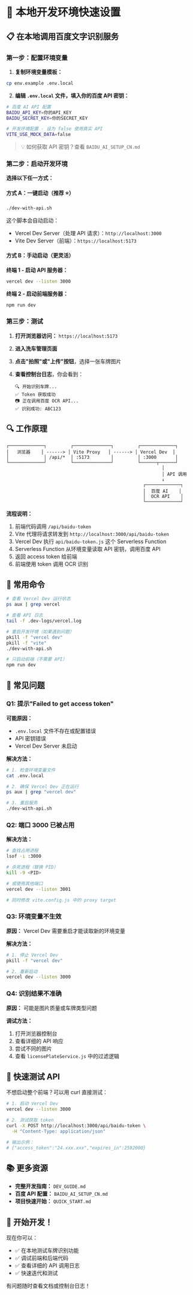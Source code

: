 # 🚀 本地开发环境快速设置

## 📋 在本地调用百度文字识别服务

### 第一步：配置环境变量

1. **复制环境变量模板：**

```bash
cp env.example .env.local
```

2. **编辑 `.env.local` 文件，填入你的百度 API 密钥：**

```bash
# 百度 AI API 配置
BAIDU_API_KEY=你的API_KEY
BAIDU_SECRET_KEY=你的SECRET_KEY

# 开发环境配置 - 设为 false 使用真实 API
VITE_USE_MOCK_DATA=false
```

> 💡 如何获取 API 密钥？查看 `BAIDU_AI_SETUP_CN.md`

### 第二步：启动开发环境

**选择以下任一方式：**

#### 方式 A：一键启动（推荐 ⭐）

```bash
./dev-with-api.sh
```

这个脚本会自动启动：

- Vercel Dev Server（处理 API 请求）：`http://localhost:3000`
- Vite Dev Server（前端）：`https://localhost:5173`

#### 方式 B：手动启动（更灵活）

**终端 1 - 启动 API 服务器：**

```bash
vercel dev --listen 3000
```

**终端 2 - 启动前端服务器：**

```bash
npm run dev
```

### 第三步：测试

1. **打开浏览器访问：** `https://localhost:5173`

2. **进入洗车管理页面**

3. **点击"拍照"或"上传"按钮**，选择一张车牌图片

4. **查看控制台日志**，你会看到：
   ```
   🔍 开始识别车牌...
   ✅ Token 获取成功
   📷 正在调用百度 OCR API...
   ✅ 识别成功: ABC123
   ```

## 🔍 工作原理

```
┌─────────────┐         ┌──────────────┐         ┌─────────────┐
│   浏览器    │ ------> │ Vite Proxy   │ ------> │ Vercel Dev  │
│             │ /api/*  │ :5173        │         │ :3000       │
└─────────────┘         └──────────────┘         └──────┬──────┘
                                                          │
                                                          │ API 调用
                                                          ↓
                                                   ┌─────────────┐
                                                   │  百度 AI    │
                                                   │  OCR API    │
                                                   └─────────────┘
```

**流程说明：**

1. 前端代码调用 `/api/baidu-token`
2. Vite 代理将请求转发到 `http://localhost:3000/api/baidu-token`
3. Vercel Dev 执行 `api/baidu-token.js` 这个 Serverless Function
4. Serverless Function 从环境变量读取 API 密钥，调用百度 API
5. 返回 access token 给前端
6. 前端使用 token 调用 OCR 识别

## 📝 常用命令

```bash
# 查看 Vercel Dev 运行状态
ps aux | grep vercel

# 查看 API 日志
tail -f .dev-logs/vercel.log

# 重启开发环境（如果遇到问题）
pkill -f "vercel dev"
pkill -f "vite"
./dev-with-api.sh

# 只启动前端（不需要 API）
npm run dev
```

## 🐛 常见问题

### Q1: 提示"Failed to get access token"

**可能原因：**

- `.env.local` 文件不存在或配置错误
- API 密钥错误
- Vercel Dev Server 未启动

**解决方法：**

```bash
# 1. 检查环境变量文件
cat .env.local

# 2. 确保 Vercel Dev 正在运行
ps aux | grep "vercel dev"

# 3. 重启服务
./dev-with-api.sh
```

### Q2: 端口 3000 已被占用

**解决方法：**

```bash
# 查找占用进程
lsof -i :3000

# 杀死进程（替换 PID）
kill -9 <PID>

# 或使用其他端口
vercel dev --listen 3001

# 同时修改 vite.config.js 中的 proxy target
```

### Q3: 环境变量不生效

**原因：** Vercel Dev 需要重启才能读取新的环境变量

**解决方法：**

```bash
# 1. 停止 Vercel Dev
pkill -f "vercel dev"

# 2. 重新启动
vercel dev --listen 3000
```

### Q4: 识别结果不准确

**原因：** 可能是图片质量或车牌类型问题

**调试方法：**

1. 打开浏览器控制台
2. 查看详细的 API 响应
3. 尝试不同的图片
4. 查看 `licensePlateService.js` 中的过滤逻辑

## 🎯 快速测试 API

不想启动整个前端？可以用 curl 直接测试：

```bash
# 1. 启动 Vercel Dev
vercel dev --listen 3000

# 2. 测试获取 token
curl -X POST http://localhost:3000/api/baidu-token \
  -H "Content-Type: application/json"

# 输出示例：
# {"access_token":"24.xxx.xxx","expires_in":2592000}
```

## 📚 更多资源

- **完整开发指南：** `DEV_GUIDE.md`
- **百度 API 配置：** `BAIDU_AI_SETUP_CN.md`
- **项目快速开始：** `QUICK_START.md`

## 🎉 开始开发！

现在你可以：

- ✅ 在本地测试车牌识别功能
- ✅ 调试前端和后端代码
- ✅ 查看详细的 API 调用日志
- ✅ 快速迭代和测试

有问题随时查看文档或控制台日志！
